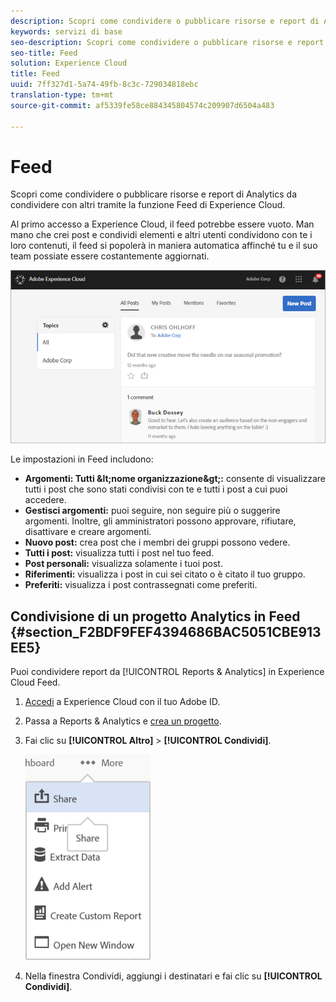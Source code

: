 ```yaml
---
description: Scopri come condividere o pubblicare risorse e report di Analytics da condividere con altri tramite la funzione Feed di Experience Cloud.
keywords: servizi di base
seo-description: Scopri come condividere o pubblicare risorse e report di Adobe Analytics da condividere con altri tramite la funzione Feed di Experience Cloud.
seo-title: Feed
solution: Experience Cloud
title: Feed
uuid: 7ff327d1-5a74-49fb-8c3c-729034818ebc
translation-type: tm+mt
source-git-commit: af5339fe58ce884345804574c209907d6504a483

---
```



# Feed

Scopri come condividere o pubblicare risorse e report di Analytics da condividere con altri tramite la funzione Feed di Experience Cloud.

Al primo accesso a Experience Cloud, il feed potrebbe essere vuoto. Man mano che crei post e condividi elementi e altri utenti condividono con te i loro contenuti, il feed si popolerà in maniera automatica affinché tu e il suo team possiate essere costantemente aggiornati.

![](assets/posts.png)

Le impostazioni in Feed includono:

* **Argomenti: Tutti \&lt;nome organizzazione\&gt;:** consente di visualizzare tutti i post che sono stati condivisi con te e tutti i post a cui puoi accedere.
* **Gestisci argomenti:** puoi seguire, non seguire più o suggerire argomenti. Inoltre, gli amministratori possono approvare, rifiutare, disattivare e creare argomenti.
* **Nuovo post:** crea post che i membri dei gruppi possono vedere.
* **Tutti i post:** visualizza tutti i post nel tuo feed.
* **Post personali:** visualizza solamente i tuoi post.
* **Riferimenti:** visualizza i post in cui sei citato o è citato il tuo gruppo.
* **Preferiti:** visualizza i post contrassegnati come preferiti.

## Condivisione di un progetto Analytics in Feed {#section_F2BDF9FEF4394686BAC5051CBE913EE5}

Puoi condividere report da [!UICONTROL Reports &amp; Analytics] in Experience Cloud Feed.

1. [Accedi](admin-getting-started/getting-started-experience-cloud.md#topic_AC564B6795334DE39359ADD87F52F2E0) a Experience Cloud con il tuo Adobe ID.

1. Passa a Reports &amp; Analytics e [crea un progetto](https://marketing.adobe.com/resources/help/en_US/analytics/analysis-workspace/freeform_overview.html).

1. Fai clic su **[!UICONTROL Altro]** &gt; **[!UICONTROL Condividi]**.

   ![](assets/share_report.png)

1. Nella finestra Condividi, aggiungi i destinatari e fai clic su **[!UICONTROL Condividi]**.
